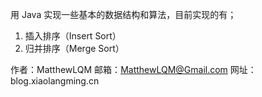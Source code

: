 用 Java 实现一些基本的数据结构和算法，目前实现的有；
 1. 插入排序（Insert Sort）
 2. 归并排序（Merge Sort）

作者：MatthewLQM
邮箱：MatthewLQM@Gmail.com
网址：blog.xiaolangming.cn